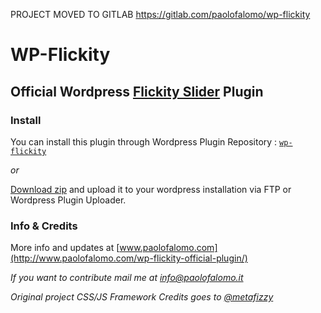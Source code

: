 PROJECT MOVED TO GITLAB
https://gitlab.com/paolofalomo/wp-flickity

# WP-Flickity
## Official Wordpress [Flickity Slider](http://flickity.metafizzy.co/) Plugin

### Install

You can install this plugin through Wordpress Plugin Repository : [`wp-flickity`](https://it.wordpress.org/plugins/wp-flickity/)

_or_

[Download zip](https://downloads.wordpress.org/plugin/wp-flickity.zip) and upload it to your wordpress installation via FTP or Wordpress Plugin Uploader.

### Info & Credits

More info and updates at [www.paolofalomo.com](http://www.paolofalomo.com/wp-flickity-official-plugin/)

_If you want to contribute mail me at [info@paolofalomo.it](mailto:info@paolofalomo.it)_

_Original project CSS/JS Framework Credits goes to [@metafizzy](https://github.com/metafizzy)_

